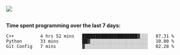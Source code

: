 [![](https://img.shields.io/badge/discord-jonatsp%234844-7289DA?logo=discord)](https://discord.com/users/239510668687048717)

##
**Time spent programming over the last 7 days:**
<!--START_SECTION:waka-->
```text
C++          4 hrs 52 mins   █████████████████████▓░░░   87.31 % 
Python       33 mins         ██▓░░░░░░░░░░░░░░░░░░░░░░   10.00 % 
Git Config   7 mins          ▓░░░░░░░░░░░░░░░░░░░░░░░░   02.28 % 
```
<!--END_SECTION:waka-->
##
